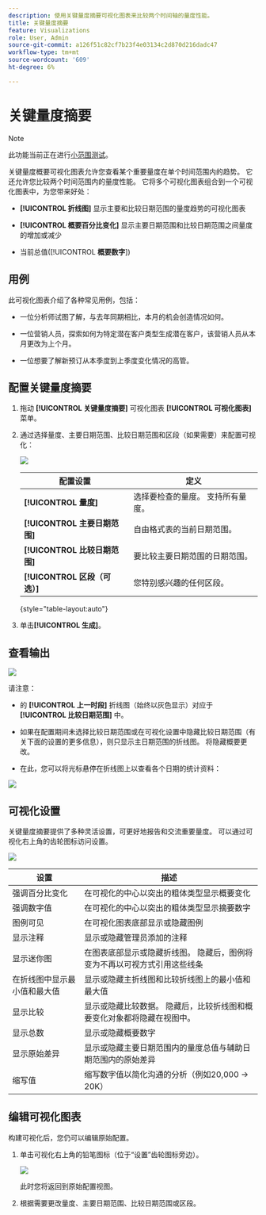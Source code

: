 ```yaml
---
description: 使用关键量度摘要可视化图表来比较两个时间轴的量度性能。
title: 关键量度摘要
feature: Visualizations
role: User, Admin
source-git-commit: a126f51c82cf7b23f4e03134c2d870d216dadc47
workflow-type: tm+mt
source-wordcount: '609'
ht-degree: 6%

---
```



# 关键量度摘要

>[!NOTE]
>
>此功能当前正在进行[小范围测试](/help/release-notes/releases.md)。

关键量度概要可视化图表允许您查看某个重要量度在单个时间范围内的趋势。 它还允许您比较两个时间范围内的量度性能。 它将多个可视化图表组合到一个可视化图表中，为您带来好处：

* **[!UICONTROL 折线图]** 显示主要和比较日期范围的量度趋势的可视化图表

* **[!UICONTROL 概要百分比变化]** 显示主要日期范围和比较日期范围之间量度的增加或减少

* 当前总值([!UICONTROL **概要数字**])

## 用例

此可视化图表介绍了各种常见用例，包括：

* 一位分析师试图了解，与去年同期相比，本月的机会创造情况如何。

* 一位营销人员，探索如何为特定潜在客户类型生成潜在客户，该营销人员从本月更改为上个月。

* 一位想要了解新预订从本季度到上季度变化情况的高管。

## 配置关键量度摘要

1. 拖动 **[!UICONTROL 关键量度摘要]** 可视化图表 **[!UICONTROL 可视化图表]** 菜单。

1. 通过选择量度、主要日期范围、比较日期范围和区段（如果需要）来配置可视化：

   ![](assets/key-metric-config.png)

   | 配置设置 | 定义 |
   | --- | --- |
   | **[!UICONTROL 量度]** | 选择要检查的量度。 支持所有量度。 |
   | **[!UICONTROL 主要日期范围]** | 自由格式表的当前日期范围。 |
   | **[!UICONTROL 比较日期范围]** | 要比较主要日期范围的日期范围。 |
   | **[!UICONTROL 区段（可选）]** | 您特别感兴趣的任何区段。 |

   {style=&quot;table-layout:auto&quot;}

1. 单击&#x200B;**[!UICONTROL 生成]**。

## 查看输出

![](assets/key-metric-output.png)

请注意：

* 的 **[!UICONTROL 上一时段]** 折线图（始终以灰色显示）对应于 **[!UICONTROL 比较日期范围]** 中。

* 如果在配置期间未选择比较日期范围或在可视化设置中隐藏比较日期范围（有关下面的设置的更多信息），则只显示主日期范围的折线图。 将隐藏概要更改。

* 在此，您可以将光标悬停在折线图上以查看各个日期的统计资料：

![](assets/key-metric-output2.png)

## 可视化设置

关键量度摘要提供了多种灵活设置，可更好地报告和交流重要量度。 可以通过可视化右上角的齿轮图标访问设置。

![](assets/key-metric-settings.png)

| 设置 | 描述 |
| --- | --- |
| 强调百分比变化 | 在可视化的中心以突出的粗体类型显示概要变化 |
| 强调数字值 | 在可视化的中心以突出的粗体类型显示摘要数字 |
| 图例可见 | 在可视化图表底部显示或隐藏图例 |
| 显示注释 | 显示或隐藏管理员添加的注释 |
| 显示迷你图 | 在图表底部显示或隐藏折线图。 隐藏后，图例将变为不再以可视方式引用这些线条 |
| 在折线图中显示最小值和最大值 | 显示或隐藏主折线图和比较折线图上的最小值和最大值 |
| 显示比较 | 显示或隐藏比较数据。 隐藏后，比较折线图和概要变化对象都将隐藏在视图中。 |
| 显示总数 | 显示或隐藏概要数字 |
| 显示原始差异 | 显示或隐藏主要日期范围内的量度总值与辅助日期范围内的原始差异 |
| 缩写值 | 缩写数字值以简化沟通的分析（例如20,000 -> 20K） |

## 编辑可视化图表

构建可视化后，您仍可以编辑原始配置。

1. 单击可视化右上角的铅笔图标（位于“设置”齿轮图标旁边）。

   ![](assets/edit-icon.png)

   此时您将返回到原始配置视图。

1. 根据需要更改量度、主要日期范围、比较日期范围或区段。
